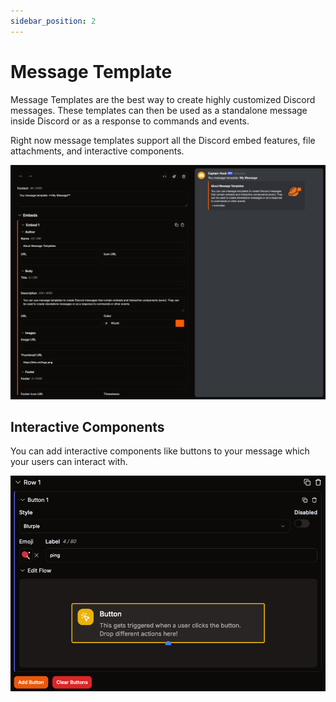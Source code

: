 ```yaml
---
sidebar_position: 2
---
```


# Message Template

Message Templates are the best way to create highly customized Discord messages. These templates can then be used as a standalone message inside Discord or as a response to commands and events.

Right now message templates support all the Discord embed features, file attachments, and interactive components.

![Example Message](./img/example-message.png)

## Interactive Components

You can add interactive components like buttons to your message which your users can interact with.

![Example Message](./img/example-component.png)
